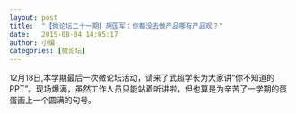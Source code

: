 ```yaml
---
layout: post
title:  "【微论坛二十一期】胡国军：你都没去做产品哪有产品观？"
date:   2015-08-04 14:05:17
author:	小编
categories: [微论坛]
---
```


12月18日,本学期最后一次微论坛活动，请来了武超学长为大家讲“你不知道的PPT”。现场爆满，虽然工作人员只能站着听讲啦，但也算是为辛苦了一学期的蛋蛋画上一个圆满的句号。

